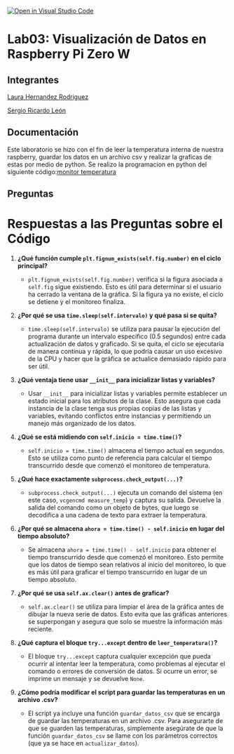 [![Open in Visual Studio Code](https://classroom.github.com/assets/open-in-vscode-2e0aaae1b6195c2367325f4f02e2d04e9abb55f0b24a779b69b11b9e10269abc.svg)](https://classroom.github.com/online_ide?assignment_repo_id=19144207&assignment_repo_type=AssignmentRepo)
# Lab03: Visualización de Datos en Raspberry Pi Zero W

## Integrantes
[Laura Hernandez Rodriguez](https://github.com/laurafer9810)

[Sergio Ricardo León](https://github.com/SergioRicardo07)

## Documentación
Este laboratorio se hizo con el fin de leer la temperatura interna de nuestra  raspberry, guardar los datos en un archivo csv y realizar la graficas de estas por medio de python.
Se realizo la programacion en python del siguiente código:[monitor temperatura](https://github.com/ECCI-Sistemas-Digitales-3/lab03-g6/blob/main/monitorTemp_funcional) 

## Preguntas

# Respuestas a las Preguntas sobre el Código

1. **¿Qué función cumple `plt.fignum_exists(self.fig.number)` en el ciclo principal?**
   - `plt.fignum_exists(self.fig.number)` verifica si la figura asociada a `self.fig` sigue existiendo. Esto es útil para determinar si el usuario ha cerrado la ventana de la gráfica. Si la figura ya no existe, el ciclo se detiene y el monitoreo finaliza.

2. **¿Por qué se usa `time.sleep(self.intervalo)` y qué pasa si se quita?**
   - `time.sleep(self.intervalo)` se utiliza para pausar la ejecución del programa durante un intervalo específico (0.5 segundos) entre cada actualización de datos y graficado. Si se quita, el ciclo se ejecutaría de manera continua y rápida, lo que podría causar un uso excesivo de la CPU y hacer que la gráfica se actualice demasiado rápido para ser útil.

3. **¿Qué ventaja tiene usar `__init__` para inicializar listas y variables?**
   - Usar `__init__` para inicializar listas y variables permite establecer un estado inicial para los atributos de la clase. Esto asegura que cada instancia de la clase tenga sus propias copias de las listas y variables, evitando conflictos entre instancias y permitiendo un manejo más organizado de los datos.

4. **¿Qué se está midiendo con `self.inicio = time.time()`?**
   - `self.inicio = time.time()` almacena el tiempo actual en segundos. Esto se utiliza como punto de referencia para calcular el tiempo transcurrido desde que comenzó el monitoreo de temperatura.

5. **¿Qué hace exactamente `subprocess.check_output(...)`?**
   - `subprocess.check_output(...)` ejecuta un comando del sistema (en este caso, `vcgencmd measure_temp`) y captura su salida. Devuelve la salida del comando como un objeto de bytes, que luego se decodifica a una cadena de texto para extraer la temperatura.

6. **¿Por qué se almacena `ahora = time.time() - self.inicio` en lugar del tiempo absoluto?**
   - Se almacena `ahora = time.time() - self.inicio` para obtener el tiempo transcurrido desde que comenzó el monitoreo. Esto permite que los datos de tiempo sean relativos al inicio del monitoreo, lo que es más útil para graficar el tiempo transcurrido en lugar de un tiempo absoluto.

7. **¿Por qué se usa `self.ax.clear()` antes de graficar?**
   - `self.ax.clear()` se utiliza para limpiar el área de la gráfica antes de dibujar la nueva serie de datos. Esto evita que las gráficas anteriores se superpongan y asegura que solo se muestre la información más reciente.

8. **¿Qué captura el bloque `try...except` dentro de `leer_temperatura()`?**
   - El bloque `try...except` captura cualquier excepción que pueda ocurrir al intentar leer la temperatura, como problemas al ejecutar el comando o errores de conversión de datos. Si ocurre un error, se imprime un mensaje y se devuelve `None`.

9. **¿Cómo podría modificar el script para guardar las temperaturas en un archivo .csv?**
   - El script ya incluye una función `guardar_datos_csv` que se encarga de guardar las temperaturas en un archivo .csv. Para asegurarte de que se guarden las temperaturas, simplemente asegúrate de que la función `guardar_datos_csv` se llame con los parámetros correctos (que ya se hace en `actualizar_datos`). 
